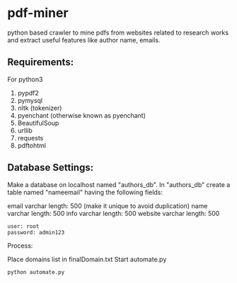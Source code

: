 # pdf-miner
python based crawler to mine pdfs from websites related to research works and extract useful features like author name, emails.

## Requirements:

For python3

1. pypdf2
2. pymysql
3. nltk (tokenizer)
4. pyenchant (otherwise known as  pyenchant)
5. BeautifulSoup
6. urllib
7. requests 
8. pdftohtml

## Database Settings:

Make a database on localhost named "authors_db".
In "authors_db" create a table named "nameemail" having the following fields:

email              varchar    length: 500 (make it unique to avoid duplication)
name               varchar    length: 500
info               varchar    length: 500
website            varchar    length: 500

```
user: root
password: admin123
```
Process:

Place domains list in finalDomain.txt
Start automate.py

```
python automate.py
```
